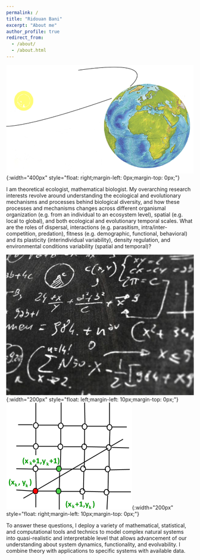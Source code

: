 ```yaml
---
permalink: /
title: "Ridouan Bani"
excerpt: "About me"
author_profile: true
redirect_from:
  - /about/
  - /about.html
---
```








![](/images/pic4.png){:width="400px"
style="float: right;margin-left: 0px;margin-top: 0px;"}

I am theoretical ecologist, mathematical biologist. My overarching research interests revolve around understanding the ecological and evolutionary mechanisms and processes behind biological diversity, and how these processes and mechanisms changes across different organismal organization (e.g. from an individual to an ecosystem level), spatial (e.g. local to global), and both ecological and evolutionary temporal scales. What are the roles of dispersal, interactions (e.g. parasitism, intra/inter-competition, predation), fitness (e.g. demographic, functional, behavioral) and its plasticity (interindividual variability), density regulation, and environmental conditions variability (spatial and temporal)? 

![](/images/pic5.png){:width="200px"
style="float: left;margin-left: 10px;margin-top: 0px;"}
![](/images/pic6.png){:width="200px"
style="float: right;margin-left: 10px;margin-top: 0px;"}

To answer these questions, I deploy a variety of mathematical, statistical, and computational tools and technics to model complex natural systems into quasi-realistic and interpretable level that allows advancement of our understanding about system dynamics, functionality, and evolvability.
I combine theory with applications to specific systems with available data.

